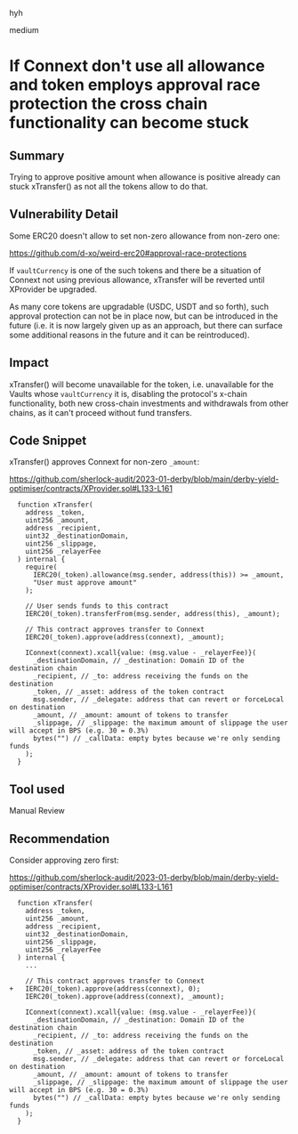 hyh

medium

# If Connext don't use all allowance and token employs approval race protection the cross chain functionality can become stuck

## Summary

Trying to approve positive amount when allowance is positive already can stuck xTransfer() as not all the tokens allow to do that.

## Vulnerability Detail

Some ERC20 doesn't allow to set non-zero allowance from non-zero one:

https://github.com/d-xo/weird-erc20#approval-race-protections

If `vaultCurrency` is one of the such tokens and there be a situation of Connext not using previous allowance, xTransfer will be reverted until XProvider be upgraded.

As many core tokens are upgradable (USDC, USDT and so forth), such approval protection can not be in place now, but can be introduced in the future (i.e. it is now largely given up as an approach, but there can surface some additional reasons in the future and it can be reintroduced).

## Impact

xTransfer() will become unavailable for the token, i.e. unavailable for the Vaults whose `vaultCurrency` it is, disabling the protocol's x-chain functionality, both new cross-chain investments and withdrawals from other chains, as it can't proceed without fund transfers.

## Code Snippet

xTransfer() approves Connext for non-zero `_amount`:

https://github.com/sherlock-audit/2023-01-derby/blob/main/derby-yield-optimiser/contracts/XProvider.sol#L133-L161

```solidity
  function xTransfer(
    address _token,
    uint256 _amount,
    address _recipient,
    uint32 _destinationDomain,
    uint256 _slippage,
    uint256 _relayerFee
  ) internal {
    require(
      IERC20(_token).allowance(msg.sender, address(this)) >= _amount,
      "User must approve amount"
    );

    // User sends funds to this contract
    IERC20(_token).transferFrom(msg.sender, address(this), _amount);

    // This contract approves transfer to Connext
    IERC20(_token).approve(address(connext), _amount);

    IConnext(connext).xcall{value: (msg.value - _relayerFee)}(
      _destinationDomain, // _destination: Domain ID of the destination chain
      _recipient, // _to: address receiving the funds on the destination
      _token, // _asset: address of the token contract
      msg.sender, // _delegate: address that can revert or forceLocal on destination
      _amount, // _amount: amount of tokens to transfer
      _slippage, // _slippage: the maximum amount of slippage the user will accept in BPS (e.g. 30 = 0.3%)
      bytes("") // _callData: empty bytes because we're only sending funds
    );
  }
```

## Tool used

Manual Review

## Recommendation

Consider approving zero first:

https://github.com/sherlock-audit/2023-01-derby/blob/main/derby-yield-optimiser/contracts/XProvider.sol#L133-L161

```solidity
  function xTransfer(
    address _token,
    uint256 _amount,
    address _recipient,
    uint32 _destinationDomain,
    uint256 _slippage,
    uint256 _relayerFee
  ) internal {
    ...

    // This contract approves transfer to Connext
+   IERC20(_token).approve(address(connext), 0);
    IERC20(_token).approve(address(connext), _amount);

    IConnext(connext).xcall{value: (msg.value - _relayerFee)}(
      _destinationDomain, // _destination: Domain ID of the destination chain
      _recipient, // _to: address receiving the funds on the destination
      _token, // _asset: address of the token contract
      msg.sender, // _delegate: address that can revert or forceLocal on destination
      _amount, // _amount: amount of tokens to transfer
      _slippage, // _slippage: the maximum amount of slippage the user will accept in BPS (e.g. 30 = 0.3%)
      bytes("") // _callData: empty bytes because we're only sending funds
    );
  }
```
